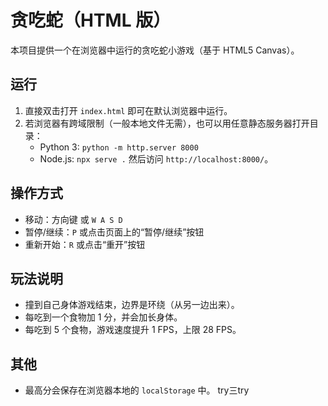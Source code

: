 # 贪吃蛇（HTML 版）

本项目提供一个在浏览器中运行的贪吃蛇小游戏（基于 HTML5 Canvas）。

## 运行

1. 直接双击打开 `index.html` 即可在默认浏览器中运行。
2. 若浏览器有跨域限制（一般本地文件无需），也可以用任意静态服务器打开目录：
   - Python 3: `python -m http.server 8000`
   - Node.js: `npx serve .`
   然后访问 `http://localhost:8000/`。

## 操作方式

- 移动：方向键 或 `W A S D`
- 暂停/继续：`P` 或点击页面上的“暂停/继续”按钮
- 重新开始：`R` 或点击“重开”按钮

## 玩法说明

- 撞到自己身体游戏结束，边界是环绕（从另一边出来）。
- 每吃到一个食物加 1 分，并会加长身体。
- 每吃到 5 个食物，游戏速度提升 1 FPS，上限 28 FPS。

## 其他

- 最高分会保存在浏览器本地的 `localStorage` 中。
try三try